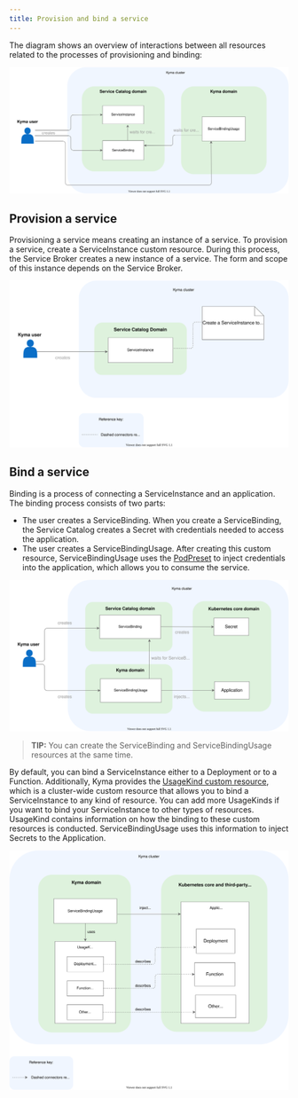 ```yaml
---
title: Provision and bind a service
---
```


The diagram shows an overview of interactions between all resources related to the processes of provisioning and binding:

![Provisioning and binding](./assets/provisioning-and-binding.svg)

## Provision a service

Provisioning a service means creating an instance of a service. To provision a service, create a ServiceInstance custom resource. During this process, the Service Broker creates a new instance of a service. The form and scope of this instance depends on the Service Broker.

![Provisioning](./assets/provisioning.svg)

## Bind a service

Binding is a process of connecting a ServiceInstance and an application. The binding process consists of two parts:

- The user creates a ServiceBinding. When you create a ServiceBinding, the Service Catalog creates a Secret with credentials needed to access the application.
- The user creates a ServiceBindingUsage. After creating this custom resource, ServiceBindingUsage uses the [PodPreset](https://v1-19.docs.kubernetes.io/docs/concepts/workloads/pods/podpreset/) to inject credentials into the application, which allows you to consume the service.

![Binding](./assets/binding.svg)

> **TIP:** You can create the ServiceBinding and ServiceBindingUsage resources at the same time.


By default, you can bind a ServiceInstance either to a Deployment or to a Function. Additionally, Kyma provides the [UsageKind custom resource](../../../05-technical-reference/06-custom-resources/smgt-02-sc-usage-kind.md), which is a cluster-wide custom resource that allows you to bind a ServiceInstance to any kind of resource. You can add more UsageKinds if you want to bind your ServiceInstance to other types of resources. UsageKind contains information on how the binding to these custom resources is conducted. ServiceBindingUsage uses this information to inject Secrets to the Application.

![UsageKind](./assets/usagekind.svg)
